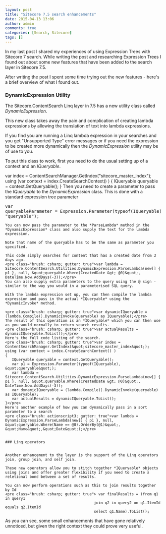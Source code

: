```yaml
---
layout: post
title: "Sitecore 7.5 search enhancements"
date: 2015-04-13 13:06
author: admin
comments: true
categories: [Search, Sitecore]
tags: []
---
```

In my last post I shared my experiences of using Expression Trees with Sitecore 7 search.
While writing the post and researching Expression Trees I found out about some new features that have been added to the search layer in Sitecore 7.5.

After writing the post I spent some time trying out the new features - here's a brief overview of what I found out.
<!--more-->


### DynamicExpression Utility


The Sitecore.ContentSearch Linq layer in 7.5 has a new utility class called *DynamicExpression*.

This new class takes away the pain and complication of creating lambda expressions by allowing the translation of text into lambda expressions.

If you find you are running a Linq lambda expression in your searches and you get "Unsupported Type" error messages or if you need the expression to be created more dynamically then the *DynamicExpression* utility may be of use to you.

To put this class to work, first you need to do the usual setting up of a context and an *IQueryable*.



var index = ContentSearchManager.GetIndex(&quot;sitecore_master_index&quot;);
    using (var context = index.CreateSearchContext() )
    {
        IQueryable queryable = context.GetQueryable();
    }</pre>
    Then you need to create a parameter to pass the *IQueryable* to the *DynamicExpression* class. This is done with a standard expression tree parameter
    <pre class="brush: csharp; gutter: true">var queryableParameter = Expression.Parameter(typeof(IQueryable), &quot;queryable&quot;);</pre> 
    
    You can now pass the parameter to the *ParseLambda* method in the *DynamicExpression* class and also supply the text for the lambda expression.
    
    Note that name of the queryable has to be the same as parameter you specified.
    
    This code simply searches for content that has a created date from 3 days ago.
    <pre class="brush: csharp; gutter: true">var lambda = Sitecore.ContentSearch.Utilities.DynamicExpression.ParseLambda(new[] { p1 }, null, &quot;queryable.Where(CreatedDate &gt; @0)&quot;, DateTime.Now.AddDays(-3));</pre>
    You can also supply extra parameters to the query using the @ sign - similar to the way you would in a parameterised SQL query.
    
    With the lambda expression set up, you can then compile the lambda expression and pass in the actual *IQueryable* using the *DynamicInvoke* method.
    
    <pre class="brush: csharp; gutter: true">var dynamicIQueryable = (lambda.Compile().DynamicInvoke(queryable) as IQueryable);</pre>
    The result of this operation is an *IQueryable* which you can then use as you would normally to return search results.
    <pre class="brush: csharp; gutter: true">var actualResults = dynamicIQueryable.ToList();</pre>
    Here's the full code listing of the search.
    <pre class="brush: csharp; gutter: true">var index = ContentSearchManager.GetIndex(&quot;sitecore_master_index&quot;);
    using (var context = index.CreateSearchContext() )
    {
       IQueryable queryable = context.GetQueryable();
       var p1 = Expression.Parameter(typeof(IQueryable), &quot;queryable&quot;);
       var lambda = Sitecore.ContentSearch.Utilities.DynamicExpression.ParseLambda(new[] { p1 }, null, &quot;queryable.Where(CreatedDate &gt; @0)&quot;, DateTime.Now.AddDays(-3));
       var dynamicIQueryable = (lambda.Compile().DynamicInvoke(queryable) as IQueryable);
       var actualResults = dynamicIQueryable.ToList();
    }</pre>
    Here's another example of how you can dynamically pass in a sort parameter to a search
    <pre class="brush: actionscript3; gutter: true">var lambda = DynamicExpression.ParseLambda(new[] { p1 }, null, &quot;queryable.Where(Name == @0).OrderBy(@1)&quot;, &quot;Name&quot;,&quot;Date&quot;);</pre>
    
    
    ### Linq operators
    
    
    Another enhancement to the layer is the support of the Linq operators join, group join, and self join.
    
    These new operators allow you to stitch together *IQueryable* objects using joins and offer greater flexibility if you need to create a reletional bond between a set of results.
    
    You can now perform operations such as this to join results together by Id
    <pre class="brush: csharp; gutter: true"> var finalResults = (from q1 in query1
                                            join q2 in query2 on q1.ItemId equals q2.ItemId
                                            select q1.Name).ToList();


As you can see, some small enhancements that have gone relatively unnoticed, but given the right context they could prove very useful.
